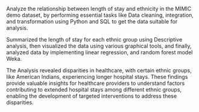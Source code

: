 Analyze the relationship between length of stay and ethnicity in the MIMIC demo dataset, by performing essential tasks like Data cleaning, integration, and transformation using Python and SQL to get the data suitable for analysis. 

Summarized the length of stay for each ethnic group using Descriptive analysis, then visualized the data using various graphical tools, and finally, analyzed data by implementing linear regression, and random forest model Weka.

The Analysis revealed disparities in healthcare, with certain ethnic groups, like American Indians, experiencing longer hospital stays. These findings provide valuable insights for healthcare providers to understand factors contributing to extended hospital stays among different ethnic groups, enabling the development of targeted interventions to address these disparities.


